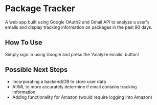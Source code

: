 # Package Tracker

A web app built using Google OAuth2 and Gmail API to analyze a user's emails and display tracking information on packages in the past 90 days.

## How To Use

Simply sign in using Google and press the 'Analyze emails' button!

## Possible Next Steps

- Incorporating a backend/DB to store user data
- AI/ML to more accurately determine if email contains tracking information
- Adding functionality for Amazon (would require logging into Amazon)
